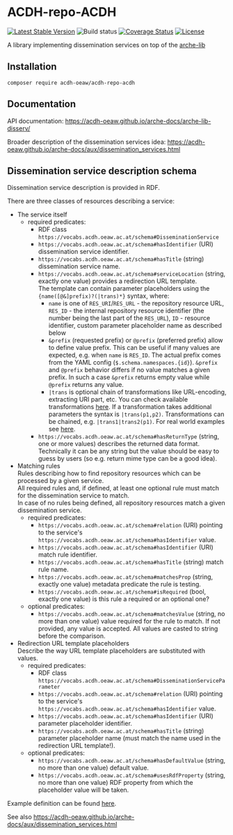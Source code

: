 # ACDH-repo-ACDH

[![Latest Stable Version](https://poser.pugx.org/acdh-oeaw/arche-lib-disserv/v/stable)](https://packagist.org/packages/acdh-oeaw/arche-lib-disserv)
![Build status](https://github.com/acdh-oeaw/arche-lib-disserv/workflows/phpunit/badge.svg?branch=master)
[![Coverage Status](https://coveralls.io/repos/github/acdh-oeaw/arche-lib-disserv/badge.svg?branch=master)](https://coveralls.io/github/acdh-oeaw/arche-lib-disserv?branch=master)
[![License](https://poser.pugx.org/acdh-oeaw/arche-lib-disserv/license)](https://packagist.org/packages/acdh-oeaw/arche-lib-disserv)

A library implementing dissemination services on top of the [arche-lib](https://github.com/acdh-oeaw/arche-lib)

## Installation

`composer require acdh-oeaw/acdh-repo-acdh`

## Documentation

API documentation: https://acdh-oeaw.github.io/arche-docs/arche-lib-disserv/

Broader description of the dissemination services idea: https://acdh-oeaw.github.io/arche-docs/aux/dissemination_services.html

## Dissemination service description schema

Dissemination service description is provided in RDF.

There are three classes of resources describing a service:

* The service itself
  * required predicates:
    * RDF class `https://vocabs.acdh.oeaw.ac.at/schema#DisseminationService`
    * `https://vocabs.acdh.oeaw.ac.at/schema#hasIdentifier` (URI) dissemination service identifier.
    * `https://vocabs.acdh.oeaw.ac.at/schema#hasTitle` (string) dissemination service name.
    * `https://vocabs.acdh.oeaw.ac.at/schema#serviceLocation` (string, exactly one value) provides a redirection URL template.  
      The template can contain parameter placeholders using the `{name([@&]prefix)?(|trans)*}` syntax, where:
      * `name` is one of 
        `RES_URI`/`RES_URL` - the repository resource URL, 
        `RES_ID` - the internal repository resource identifier (the number being the last part of the `RES_URL`),
        `ID` - resource identifier,
        custom parameter placeholder name as described below
      * `&prefix` (requested prefix) or `@prefix` (preferred prefix) allow to define value prefix.
        This can be useful if many values are expected, e.g. when `name` is `RES_ID`.
        The actual prefix comes from the YAML config (`$.schema.namespaces.{id}`).
        `&prefix` and `@prefix` behavior differs if no value matches a given prefix. In such a case `&prefix` returns empty value while `@prefix` returns any value.
      * `|trans` is optional chain of transformations like URL-encoding, extracting URI part, etc.
        You can check available transformations [here](https://github.com/acdh-oeaw/arche-lib-disserv/blob/master/src/acdhOeaw/arche/lib/disserv/dissemination/ParameterTrait.php#L44).
        If a transformation takes additional parameters the syntax is `|trans(p1,p2)`.
        Transformations can be chained, e.g. `|trans1|trans2(p1)`.
        For real world examples see [here](https://github.com/acdh-oeaw/arche-docker-config/blob/arche/initScripts/dissServices.ttl).
    * `https://vocabs.acdh.oeaw.ac.at/schema#hasReturnType` (string, one or more values) describes the returned data format.
      Technically it can be any string but the value should be easy to guess by users (so e.g. return mime type can be a good idea).
* Matching rules  
  Rules describing how to find repository resources which can be processed by a given service.  
  All required rules and, if defined, at least one optional rule must match for the dissemination service to match.  
  In case of no rules being defined, all repository resources match a given dissemination service.
  * required predicates:
    * `https://vocabs.acdh.oeaw.ac.at/schema#relation` (URI) pointing to the service's `https://vocabs.acdh.oeaw.ac.at/schema#hasIdentifier` value.
    * `https://vocabs.acdh.oeaw.ac.at/schema#hasIdentifier` (URI) match rule identifier.
    * `https://vocabs.acdh.oeaw.ac.at/schema#hasTitle` (string) match rule name.
    * `https://vocabs.acdh.oeaw.ac.at/schema#matchesProp` (string, exactly one value) metadata predicate the rule is testing.
    * `https://vocabs.acdh.oeaw.ac.at/schema#isRequired` (bool, exactly one value) is this rule a required or an optional one?
  * optional predicates:
    * `https://vocabs.acdh.oeaw.ac.at/schema#matchesValue` (string, no more than one value) value required for the rule to match.
      If not provided, any value is accepted. All values are casted to string before the comparison.
* Redirection URL template placeholders  
  Describe the way URL template placeholders are substituted with values.
  * required predicates:
    * RDF class `https://vocabs.acdh.oeaw.ac.at/schema#DisseminationServiceParameter`
    * `https://vocabs.acdh.oeaw.ac.at/schema#relation` (URI) pointing to the service's `https://vocabs.acdh.oeaw.ac.at/schema#hasIdentifier` value.
    * `https://vocabs.acdh.oeaw.ac.at/schema#hasIdentifier` (URI) parameter placeholder identifier.
    * `https://vocabs.acdh.oeaw.ac.at/schema#hasTitle` (string) parameter placeholder name (must match the name used in the redirection URL template!).
  * optional predicates:
    * `https://vocabs.acdh.oeaw.ac.at/schema#hasDefaultValue` (string, no more than one value) default value.
    * `https://vocabs.acdh.oeaw.ac.at/schema#usesRdfProperty` (string, no more than one value) RDF property from which the placeholder value will be taken.

Example definition can be found [here](https://github.com/acdh-oeaw/arche-docker-config/blob/arche/initScripts/dissServices.ttl).

See also https://acdh-oeaw.github.io/arche-docs/aux/dissemination_services.html
